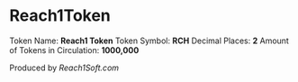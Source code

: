 # Reach1Token

Token Name: **Reach1 Token**
Token Symbol: **RCH**
Decimal Places: **2**
Amount of Tokens in Circulation: **1000,000**

Produced by *Reach1Soft.com*
